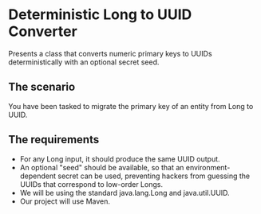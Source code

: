 # Deterministic Long to UUID Converter
Presents a class that converts numeric primary keys to UUIDs deterministically with an optional secret seed.
## The scenario

You have been tasked to migrate the primary key of an entity from Long to UUID.

## The requirements

* For any Long input, it should produce the same UUID output.
* An optional "seed" should be available, so that an environment-dependent secret can be used, preventing hackers from guessing the UUIDs that correspond to low-order Longs.
* We will be using the standard java.lang.Long and java.util.UUID.
* Our project will use Maven.